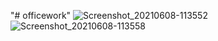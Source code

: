 "# officework" 
![Screenshot_20210608-113552](https://user-images.githubusercontent.com/84503089/121132250-889e1d80-c84e-11eb-9356-ee690a9c2532.png)
![Screenshot_20210608-113558](https://user-images.githubusercontent.com/84503089/121132260-8a67e100-c84e-11eb-97d8-a300aee7ea95.png)

